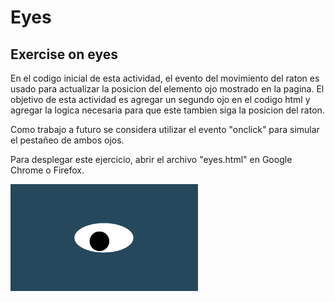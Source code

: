 # Eyes
## Exercise on eyes
En el codigo inicial de esta actividad, el evento del movimiento del raton es usado para actualizar la posicion del elemento ojo mostrado en la pagina. El objetivo de esta actividad es agregar un segundo ojo en el codigo html y agregar la logica necesaria para que este tambien siga la posicion del raton.

Como trabajo a futuro se considera utilizar el evento "onclick" para simular el pestañeo de ambos ojos.

Para desplegar este ejercicio, abrir el archivo "eyes.html" en Google Chrome o Firefox.


<img src= "oneeye.png" width='300'/>
